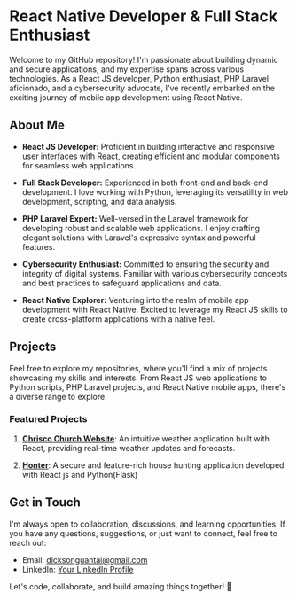 # React Native Developer & Full Stack Enthusiast

Welcome to my GitHub repository! I'm passionate about building dynamic and secure applications, and my expertise spans across various technologies. As a React JS developer, Python enthusiast, PHP Laravel aficionado, and a cybersecurity advocate, I've recently embarked on the exciting journey of mobile app development using React Native.

## About Me

- **React JS Developer:** Proficient in building interactive and responsive user interfaces with React, creating efficient and modular components for seamless web applications.

- **Full Stack Developer:** Experienced in both front-end and back-end development. I love working with Python, leveraging its versatility in web development, scripting, and data analysis.

- **PHP Laravel Expert:** Well-versed in the Laravel framework for developing robust and scalable web applications. I enjoy crafting elegant solutions with Laravel's expressive syntax and powerful features.

- **Cybersecurity Enthusiast:** Committed to ensuring the security and integrity of digital systems. Familiar with various cybersecurity concepts and best practices to safeguard applications and data.

- **React Native Explorer:** Venturing into the realm of mobile app development with React Native. Excited to leverage my React JS skills to create cross-platform applications with a native feel.

## Projects

Feel free to explore my repositories, where you'll find a mix of projects showcasing my skills and interests. From React JS web applications to Python scripts, PHP Laravel projects, and React Native mobile apps, there's a diverse range to explore.

### Featured Projects

1. [**Chrisco Church Website**](https://chrisco-church-frontend.vercel.app/): An intuitive weather application built with React, providing real-time weather updates and forecasts.

2. [**Honter**](link-to-laravel-secure-blog): A secure and feature-rich house hunting application developed with React js and Python(Flask)


## Get in Touch

I'm always open to collaboration, discussions, and learning opportunities. If you have any questions, suggestions, or just want to connect, feel free to reach out:

- Email: dicksonguantai@gmail.com
- LinkedIn: [Your LinkedIn Profile](https://www.linkedin.com/in/guantai-dickson-729818123/)

Let's code, collaborate, and build amazing things together! 🚀
